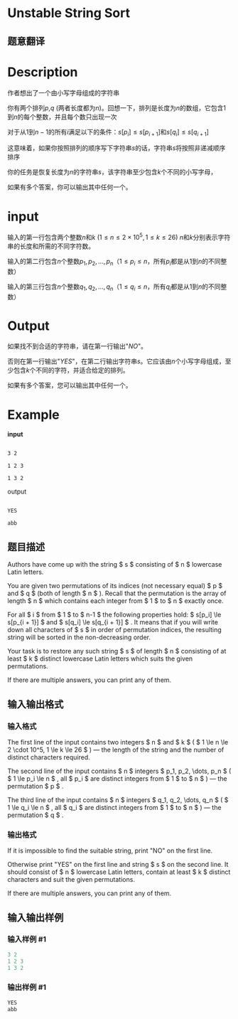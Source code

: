 # Unstable String Sort

## 题意翻译

# Description

作者想出了一个由小写字母组成的字符串

你有两个排列$p$,$q$ (两者长度都为$n$)。回想一下，排列是长度为$n$的数组，它包含$1$到$n$的每个整数，并且每个数只出现一次

对于从$1$到$n-1$的所有$i$满足以下的条件：$s[p_i]\leq s[p_{i+1}]$和$s[q_i]\leq s[q_{i+1}]$

这意味着，如果你按照排列的顺序写下字符串$s$的话，字符串$s$将按照非递减顺序排序

你的任务是恢复长度为$n$的字符串$s$，该字符串至少包含$k$个不同的小写字母，

如果有多个答案，你可以输出其中任何一个。

# input

输入的第一行包含两个整数$n$和$k$ $( 1\leq n\leq 2\times 10^5,1\leq k\leq 26)$ $n$和$k$分别表示字符串的长度和所需的不同字符数。

输入的第二行包含$n$个整数$p_1,p_2,…,p_n$（$1\leq p_i\leq n$，所有$p_i$都是从$1$到$n$的不同整数）

输入的第三行包含$n$个整数$q_1,q_2,…,q_n$（$1\leq q_i\leq n$，所有$q_i$都是从$1$到$n$的不同整数）

# Output

如果找不到合适的字符串，请在第一行输出"$NO$"。

否则在第一行输出"$YES$"，在第二行输出字符串$s$。它应该由$n$个小写字母组成，至少包含$k$个不同的字符，并适合给定的排列。

如果有多个答案，您可以输出其中任何一个。

# **Example**

**input**

```

3 2

1 2 3

1 3 2

```

output

```

YES

abb

```

## 题目描述

Authors have come up with the string $ s $ consisting of $ n $ lowercase Latin letters.

You are given two permutations of its indices (not necessary equal) $ p $ and $ q $ (both of length $ n $ ). Recall that the permutation is the array of length $ n $ which contains each integer from $ 1 $ to $ n $ exactly once.

For all $ i $ from $ 1 $ to $ n-1 $ the following properties hold: $ s[p_i] \le s[p_{i + 1}] $ and $ s[q_i] \le s[q_{i + 1}] $ . It means that if you will write down all characters of $ s $ in order of permutation indices, the resulting string will be sorted in the non-decreasing order.

Your task is to restore any such string $ s $ of length $ n $ consisting of at least $ k $ distinct lowercase Latin letters which suits the given permutations.

If there are multiple answers, you can print any of them.

## 输入输出格式

### 输入格式

The first line of the input contains two integers $ n $ and $ k $ ( $ 1 \le n \le 2 \cdot 10^5, 1 \le k \le 26 $ ) — the length of the string and the number of distinct characters required.

The second line of the input contains $ n $ integers $ p_1, p_2, \dots, p_n $ ( $ 1 \le p_i \le n $ , all $ p_i $ are distinct integers from $ 1 $ to $ n $ ) — the permutation $ p $ .

The third line of the input contains $ n $ integers $ q_1, q_2, \dots, q_n $ ( $ 1 \le q_i \le n $ , all $ q_i $ are distinct integers from $ 1 $ to $ n $ ) — the permutation $ q $ .

### 输出格式

If it is impossible to find the suitable string, print "NO" on the first line.

Otherwise print "YES" on the first line and string $ s $ on the second line. It should consist of $ n $ lowercase Latin letters, contain at least $ k $ distinct characters and suit the given permutations.

If there are multiple answers, you can print any of them.

## 输入输出样例

### 输入样例 #1

```cpp
3 2
1 2 3
1 3 2

```
### 输出样例 #1

```cpp
YES
abb

```
